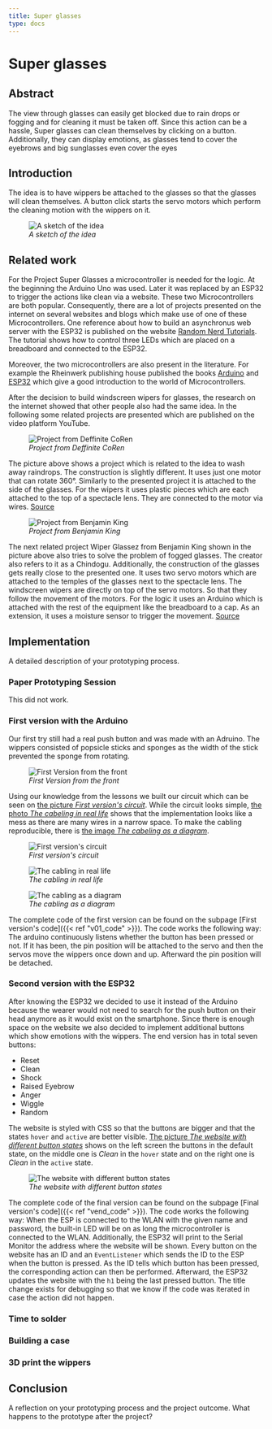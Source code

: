 ```yaml
---
title: Super glasses
type: docs
---
```


# Super glasses

## Abstract

The view through glasses can easily get blocked due to rain drops or fogging and 
for cleaning it must be taken off. Since this action can be a hassle, 
Super glasses can clean themselves by clicking on a button. 
Additionally, they can display emotions, as glasses tend to cover the eyebrows and 
big sunglasses even cover the eyes

## Introduction

The idea is to have wippers be attached to the glasses 
so that the glasses will clean themselves.
A button click starts the servo motors 
which perform the cleaning motion with the wippers on it.

<figure id="sketch">
    <img src="./assets/brille_sketch.jpg" alt="A sketch of the idea" style="max-height: 200px"/>
  <figcaption><em>A sketch of the idea</em></figcaption>
</figure>

## Related work

For the Project Super Glasses a microcontroller is needed for the logic. 
At the beginning the Arduino Uno was used. 
Later it was replaced by an ESP32 to trigger the actions like clean via a website. 
These two Microcontrollers are both popular. 
Consequently, there are a lot of projects presented on the internet on several websites and blogs 
which make use of one of these Microcontrollers. 
One reference about how to build an asynchronus web server with the ESP32 is published on the website [Random Nerd Tutorials](https://randomnerdtutorials.com/esp32-async-web-server-espasyncwebserver-library/). 
The tutorial shows how to control three LEDs which are placed on a breadboard and connected to the ESP32. 

Moreover, the two microcontrollers are also present in the literature. 
For example the Rheinwerk publishing house published the books [Arduino](https://www.rheinwerk-verlag.de/arduino-das-umfassende-handbuch/) and [ESP32](https://www.rheinwerk-verlag.de/mikrocontroller-esp32-das-umfassende-handbuch/) 
which give a good introduction to the world of Microcontrollers.

After the decision to build windscreen wipers for glasses, 
the research on the internet showed that other people also had the same idea. 
In the following some related projects are presented which are published on the video platform YouTube.

<figure id="sketch">
    <img src="./assets/1relatedWork.png" alt="Project from Deffinite CoRen" style="max-height: 200px"/>
  <figcaption><em>Project from Deffinite CoRen</em></figcaption>
</figure>

The picture above shows a project which is related to the idea to wash away raindrops. 
The construction is slightly different. It uses just one motor that can rotate 360°. 
Similarly to the presented project it is attached to the side of the glasses. 
For the wipers it uses plastic pieces which are each attached to the top of a spectacle lens. 
They are connected to the motor via wires. [Source](https://youtube.com/shorts/yv6GhCoSSO8?si=K6DPu0hzVph28PmN) 

<figure id="sketch">
    <img src="./assets/2relatedWork.png" alt="Project from Benjamin King" style="max-height: 200px"/>
  <figcaption><em>Project from Benjamin King</em></figcaption>
</figure>

The next related project Wiper Glassez from Benjamin King shown in the picture above also tries to solve the problem of fogged glasses. 
The creator also refers to it as a Chindogu. 
Additionally, the construction of the glasses gets really close to the presented one. 
It uses two servo motors which are attached to the temples of the glasses next to the spectacle lens. 
The windscreen wipers are directly on top of the servo motors. 
So that they follow the movement of the motors. 
For the logic it uses an Arduino which is attached with the rest of the equipment like the breadboard to a cap. 
As an extension, it uses a moisture sensor to trigger the movement.
[Source](https://www.youtube.com/watch?v=jDX6aNAMXfQ) 



## Implementation 

A detailed description of your prototyping process.

### Paper Prototyping Session

This did not work.

### First version with the Arduino

Our first try still had a real push button and was made with an Adruino. 
The wippers consisted of popsicle sticks and sponges as 
the width of the stick prevented the sponge from rotating. 
<figure>
    <img src="./assets/V01_front.jpg" alt="First Version from the front" style="max-height: 500px"/>
  <figcaption><em>First Version from the front</em></figcaption>
</figure>
Using our knowledge from the lessons we built our circuit 
which can be seen on <a href="#v01circuit">the picture <em>First version's circuit</em></a>. 
While the circuit looks simple, <a href="#v01real">the photo <em>The cabeling in real life</em></a> shows that the implementation looks like a mess
as there are many wires in a narrow space. 
To make the cabling reproducible, there is <a href="#v01img">the image <em>The cabeling as a diagram</em></a>. 
<figure id="v01circuit">
    <img src="./assets/V01_Kreis.jpg" alt="First version's circuit" style="max-height: 300px"/>
  <figcaption><em>First version's circuit</em></figcaption>
</figure>
<figure id="v01real">
    <img src="./assets/V01_top.jpg" alt="The cabling in real life" style="max-height: 300px"/>
  <figcaption><em>The cabling in real life</em></figcaption>
</figure>
<figure id="v01img">
    <img src="./assets/V01_Kabeln.jpg" alt="The cabling as a diagram" style="max-height: 300px"/>
  <figcaption><em>The cabling as a diagram</em></figcaption>
</figure>

The complete code of the first version can be found on the subpage [First version's code]({{< ref "v01_code" >}}). 
The code works the following way: The arduino continuously listens whether the button has been pressed or not. 
If it has been, the pin position will be attached to the servo and then the servos move the wippers once down and up.
Afterward the pin position will be detached.

### Second version with the ESP32

After knowing the ESP32 we decided to use it instead of the Arduino 
because the wearer would not need to search for the push button on their head anymore
as it would exist on the smartphone. Since there is enough space on the website 
we also decided to implement additional buttons which show emotions with the wippers. 
The end version has in total seven buttons: 
<ul>
    <li>Reset</li>
    <li>Clean</li>
    <li>Shock</li>
    <li>Raised Eyebrow</li>
    <li>Anger</li>
    <li>Wiggle</li>
    <li>Random</li>
</ul>
The website is styled with CSS so that the buttons are bigger and 
that the states <code>hover</code> and <code>active</code> 
are better visible. <a href="#website_states">The picture <em>The website with different button states</em></a> 
shows on the left screen the buttons in the default state, on the middle one is <em>Clean</em> in the <code>hover</code> state 
and on the right one is <em>Clean</em> in the <code>active</code> state.

<figure id="website_states">
    <img src="./assets/website_states.jpg" alt="The website with different button states" style="max-height: 300px"/>
  <figcaption><em>The website with different button states</em></figcaption>
</figure>

The complete code of the final version can be found on the subpage [Final version's code]({{< ref "vend_code" >}}). 
The code works the following way: When the ESP is connected to the WLAN with the given name and password, 
the built-in LED will be on as long the microcontroller is connected to the WLAN.
Additionally, the ESP32 will print to the Serial Monitor the address where the website will be shown.
Every button on the website has an ID and an <code>EventListener</code> 
which sends the ID to the ESP when the button is pressed. 
As the ID tells which button has been pressed, 
the corresponding action can then be performed.
Afterward, the ESP32 updates the website with the <code>h1</code> 
being the last pressed button. 
The title change exists for debugging so that we know 
if the code was iterated in case the action did not happen.

### Time to solder

### Building a case

### 3D print the wippers

## Conclusion

A reflection on your prototyping process and the project outcome. What happens to the prototype after the project?